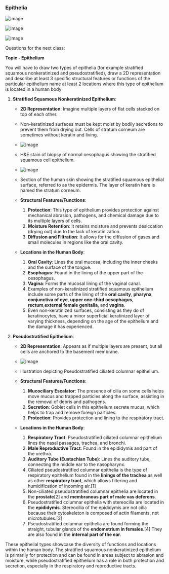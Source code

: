 
### Epithelia 

![image](https://github.com/pe1l1nl1/23007/assets/19546253/cf2f46e2-188c-4858-a71e-97ba89af1ad3)

![image](https://github.com/pe1l1nl1/23007/assets/19546253/fb5d135a-6e65-4f22-8629-a4c21b5aa376)

![image](https://github.com/pe1l1nl1/23007/assets/19546253/f0f0469b-2fd3-4650-9c3d-84c540b655fc)


Questions for the next class:

**Topic - Epithelium**

You will have to draw two types of epithelia (for example stratified squamous nonkeratinized and pseudostratified), 
draw a 2D representation and describe at least 3 specific structural features or functions of the particular epithelium
name at least 2 locations where this type of epithelium is located in a human body


1. **Stratified Squamous Nonkeratinized Epithelium**:
   - **2D Representation**: Imagine multiple layers of flat cells stacked on top of each other.
   - Non-keratinized surfaces must be kept moist by bodily secretions to prevent them from drying out. Cells of stratum corneum are sometimes without keratin and living.
   - ![image](https://github.com/pe1l1nl1/23007/assets/19546253/129395cf-6dfb-4aaf-9807-812da12de4a4)
   - H&E stain of biopsy of normal oesophagus showing the stratified squamous cell epithelium.
   - ![image](https://github.com/pe1l1nl1/23007/assets/19546253/d2c93eaf-21fc-4da1-babf-3372f17a370c)
   - Section of the human skin showing the stratified squamous epithelial surface, referred to as the epidermis. The layer of keratin here is named the stratum corneum.
   - **Structural Features/Functions**:
     1. **Protection**: This type of epithelium provides protection against mechanical abrasion, pathogens, and chemical damage due to its multiple layers of cells.
     1. **Moisture Retention**: It retains moisture and prevents desiccation (drying out) due to the lack of keratinization.
     1. **Diffusion and Filtration**: It allows for the diffusion of gases and small molecules in regions like the oral cavity.

   - **Locations in the Human Body**:
     1. **Oral Cavity**: Lines the oral mucosa, including the inner cheeks and the surface of the tongue.
     1. **Esophagus**: Found in the lining of the upper part of the oesophagus.
     1. **Vagina**: Forms the mucosal lining of the vaginal canal.
     1. Examples of non-keratinized stratified squamous epithelium include some parts of the lining of the **oral cavity**, **pharynx**, **conjunctiva of eye**, **upper one-third oesophagus**, **rectum**,**external female genitalia**, and **vagina**.
     1. Even non-keratinized surfaces, consisting as they do of keratinocytes, have a minor superficial keratinized layer of varying thickness, depending on the age of the epithelium and the damage it has experienced.

2. **Pseudostratified Epithelium**:
   - **2D Representation**: Appears as if multiple layers are present, but all cells are anchored to the basement membrane.
   - ![image](https://github.com/pe1l1nl1/23007/assets/19546253/ee4cfdc7-7af8-498e-a53b-4f59c32ca26b)
   - Illustration depicting Pseudostratified ciliated columnar epithelium.

   - **Structural Features/Functions**:
     1. **Mucociliary Escalator**: The presence of cilia on some cells helps move mucus and trapped particles along the surface, assisting in the removal of debris and pathogens.
     1. **Secretion**: Goblet cells in this epithelium secrete mucus, which helps to trap and remove foreign particles.
     1. **Protection**: Provides protection and lining to the respiratory tract.

   - **Locations in the Human Body**:
     1. **Respiratory Tract**: Pseudostratified ciliated columnar epithelium lines the nasal passages, trachea, and bronchi.
     1. **Male Reproductive Tract**: Found in the epididymis and part of the urethra.
     1. **Auditory Tube (Eustachian Tube)**: Lines the auditory tube, connecting the middle ear to the nasopharynx.
     1. Ciliated pseudostratified columnar epithelia is the type of respiratory epithelium found in the **linings of the trachea** as well as other **respiratory tract**, which allows filtering and humidification of incoming air.[1]
     1. Non-ciliated pseudostratified columnar epithelia are located in the **prostate**[2] and **membranous part of male vas deferens**.
     1. Pseudostratified columnar epithelia with stereocilia are located in the **epididymis**. Stereocilia of the epididymis are not cilia because their cytoskeleton is composed of actin filaments, not microtubules.[3] 
     1. Pseudostratified columnar epithelia are found forming the straight, tubular glands of the **endometrium in females**.[4] They are also found in the **internal part of the ear**.


These epithelial types showcase the diversity of functions and locations within the human body. The stratified squamous nonkeratinized epithelium is primarily for protection and can be found in areas subject to abrasion and moisture, while pseudostratified epithelium has a role in both protection and secretion, especially in the respiratory and reproductive tracts.
